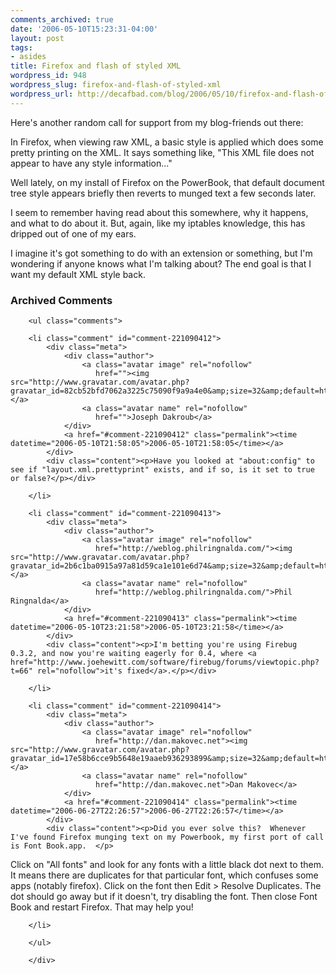 ```yaml
---
comments_archived: true
date: '2006-05-10T15:23:31-04:00'
layout: post
tags:
- asides
title: Firefox and flash of styled XML
wordpress_id: 948
wordpress_slug: firefox-and-flash-of-styled-xml
wordpress_url: http://decafbad.com/blog/2006/05/10/firefox-and-flash-of-styled-xml
---
```

 <p>Here's another random call for support from my blog-friends out there:</p>
 <p>In Firefox, when viewing raw XML, a basic style is applied which does some pretty printing on the XML.  It says something like, "This XML file does not appear to have any style information..."</p>
 <p>Well lately, on my install of Firefox on the PowerBook, that default document tree style appears briefly then reverts to munged text a few seconds later.</p>
 <p>I seem to remember having read about this somewhere, why it happens, and what to do about it.  But, again, like my iptables knowledge, this has dripped out of one of my ears.</p>
 <p>I imagine it's got something to do with an extension or something, but I'm wondering if anyone knows what I'm talking about?  The end goal is that I want my default XML style back.</p>

<div id="comments" class="comments archived-comments">
            <h3>Archived Comments</h3>
            
        <ul class="comments">
            
        <li class="comment" id="comment-221090412">
            <div class="meta">
                <div class="author">
                    <a class="avatar image" rel="nofollow" 
                       href=""><img src="http://www.gravatar.com/avatar.php?gravatar_id=82cb52bfd7062a3225c75090f9a9a4e0&amp;size=32&amp;default=http://mediacdn.disqus.com/1320279820/images/noavatar32.png"/></a>
                    <a class="avatar name" rel="nofollow" 
                       href="">Joseph Dakroub</a>
                </div>
                <a href="#comment-221090412" class="permalink"><time datetime="2006-05-10T21:58:05">2006-05-10T21:58:05</time></a>
            </div>
            <div class="content"><p>Have you looked at "about:config" to see if "layout.xml.prettyprint" exists, and if so, is it set to true or false?</p></div>
            
        </li>
    
        <li class="comment" id="comment-221090413">
            <div class="meta">
                <div class="author">
                    <a class="avatar image" rel="nofollow" 
                       href="http://weblog.philringnalda.com/"><img src="http://www.gravatar.com/avatar.php?gravatar_id=2b6c1ba0915a97a81d59ca1e101e6d74&amp;size=32&amp;default=http://mediacdn.disqus.com/1320279820/images/noavatar32.png"/></a>
                    <a class="avatar name" rel="nofollow" 
                       href="http://weblog.philringnalda.com/">Phil Ringnalda</a>
                </div>
                <a href="#comment-221090413" class="permalink"><time datetime="2006-05-10T23:21:58">2006-05-10T23:21:58</time></a>
            </div>
            <div class="content"><p>I'm betting you're using Firebug 0.3.2, and now you're waiting eagerly for 0.4, where <a href="http://www.joehewitt.com/software/firebug/forums/viewtopic.php?t=66" rel="nofollow">it's fixed</a>.</p></div>
            
        </li>
    
        <li class="comment" id="comment-221090414">
            <div class="meta">
                <div class="author">
                    <a class="avatar image" rel="nofollow" 
                       href="http://dan.makovec.net"><img src="http://www.gravatar.com/avatar.php?gravatar_id=17e58b6cce9b5648e19aaeb936293899&amp;size=32&amp;default=http://mediacdn.disqus.com/1320279820/images/noavatar32.png"/></a>
                    <a class="avatar name" rel="nofollow" 
                       href="http://dan.makovec.net">Dan Makovec</a>
                </div>
                <a href="#comment-221090414" class="permalink"><time datetime="2006-06-27T22:26:57">2006-06-27T22:26:57</time></a>
            </div>
            <div class="content"><p>Did you ever solve this?  Whenever I've found Firefox munging text on my Powerbook, my first port of call is Font Book.app.  </p>

<p>Click on "All fonts" and look for any fonts with a little black dot next to them.  It means there are duplicates for that particular font, which confuses some apps (notably firefox).  Click on the font then Edit &gt; Resolve Duplicates.  The dot should go away but if it doesn't, try disabling the font.  Then close Font Book and restart Firefox.  That may help you!</p></div>
            
        </li>
    
        </ul>
    
        </div>
    